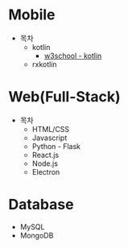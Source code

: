 # Mobile
* 목차
  * kotlin
    - [w3school - kotlin](https://github.com/yeonseoksong/application_dev/tree/main/w3school/kotlin)
  * rxkotlin

# Web(Full-Stack)
* 목차
  * HTML/CSS
  * Javascript
  * Python - Flask
  * React.js
  * Node.js
  * Electron 

# Database
* MySQL
* MongoDB

